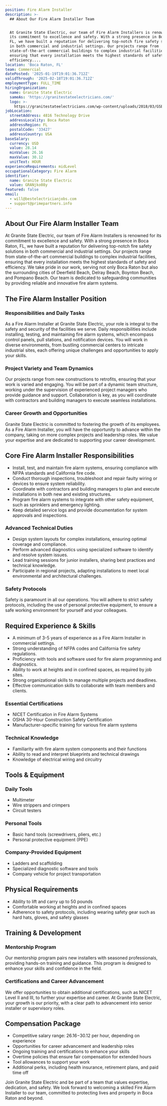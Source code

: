 ```yaml
---
position: Fire Alarm Installer
description: >-
  ## About Our Fire Alarm Installer Team


  At Granite State Electric, our team of Fire Alarm Installers is renowned for
  its commitment to excellence and safety. With a strong presence in Boca Raton,
  FL, we have built a reputation for delivering top-notch fire safety solutions
  in both commercial and industrial settings. Our projects range from
  state-of-the-art commercial buildings to complex industrial facilities,
  ensuring that every installation meets the highest standards of safety and
  efficiency....
location: 'Boca Raton, FL'
team: Commercial
datePosted: '2025-01-19T19:01:36.712Z'
validThrough: '2025-02-18T19:01:36.712Z'
employmentType: FULL_TIME
hiringOrganization:
  name: Granite State Electric
  sameAs: 'https://granitestateelectricians.com/'
  logo: >-
    https://granitestateelectricians.com/wp-content/uploads/2018/03/GSE-2c-Logo-4.jpg
jobLocation:
  streetAddress: 4816 Technology Drive
  addressLocality: Boca Raton
  addressRegion: FL
  postalCode: '33427'
  addressCountry: USA
baseSalary:
  currency: USD
  value: 28.14
  minValue: 26.16
  maxValue: 30.12
  unitText: HOUR
experienceRequirements: midLevel
occupationalCategory: Fire Alarm
identifier:
  name: Granite State Electric
  value: GRANjko08y
featured: false
email:
  - will@bestelectricianjobs.com
  - support@primepartners.info
---
```




## About Our Fire Alarm Installer Team

At Granite State Electric, our team of Fire Alarm Installers is renowned for its commitment to excellence and safety. With a strong presence in Boca Raton, FL, we have built a reputation for delivering top-notch fire safety solutions in both commercial and industrial settings. Our projects range from state-of-the-art commercial buildings to complex industrial facilities, ensuring that every installation meets the highest standards of safety and efficiency. We take pride in our work, serving not only Boca Raton but also the surrounding cities of Deerfield Beach, Delray Beach, Boynton Beach, and Pompano Beach. Our team is dedicated to safeguarding communities by providing reliable and innovative fire alarm systems.

## The Fire Alarm Installer Position

### Responsibilities and Daily Tasks

As a Fire Alarm Installer at Granite State Electric, your role is integral to the safety and security of the facilities we serve. Daily responsibilities include installing, testing, and maintaining fire alarm systems, which encompass control panels, pull stations, and notification devices. You will work in diverse environments, from bustling commercial centers to intricate industrial sites, each offering unique challenges and opportunities to apply your skills.

### Project Variety and Team Dynamics

Our projects range from new constructions to retrofits, ensuring that your work is varied and engaging. You will be part of a dynamic team structure, working under the supervision of experienced project managers who provide guidance and support. Collaboration is key, as you will coordinate with contractors and building managers to execute seamless installations. 

### Career Growth and Opportunities

Granite State Electric is committed to fostering the growth of its employees. As a Fire Alarm Installer, you will have the opportunity to advance within the company, taking on more complex projects and leadership roles. We value your expertise and are dedicated to supporting your career development.

## Core Fire Alarm Installer Responsibilities

- Install, test, and maintain fire alarm systems, ensuring compliance with NFPA standards and California fire code.
- Conduct thorough inspections, troubleshoot and repair faulty wiring or devices to ensure system reliability.
- Coordinate with contractors and building managers to plan and execute installations in both new and existing structures.
- Program fire alarm systems to integrate with other safety equipment, such as sprinklers and emergency lighting.
- Keep detailed service logs and provide documentation for system approvals and inspections.

### Advanced Technical Duties

- Design system layouts for complex installations, ensuring optimal coverage and compliance.
- Perform advanced diagnostics using specialized software to identify and resolve system issues.
- Lead training sessions for junior installers, sharing best practices and technical knowledge.
- Participate in regional projects, adapting installations to meet local environmental and architectural challenges.

### Safety Protocols

Safety is paramount in all our operations. You will adhere to strict safety protocols, including the use of personal protective equipment, to ensure a safe working environment for yourself and your colleagues.

## Required Experience & Skills

- A minimum of 3-5 years of experience as a Fire Alarm Installer in commercial settings.
- Strong understanding of NFPA codes and California fire safety regulations.
- Proficiency with tools and software used for fire alarm programming and diagnostics.
- Ability to work at heights and in confined spaces, as required by job sites.
- Strong organizational skills to manage multiple projects and deadlines.
- Effective communication skills to collaborate with team members and clients.

### Essential Certifications

- NICET Certification in Fire Alarm Systems
- OSHA 30-Hour Construction Safety Certification
- Manufacturer-specific training for various fire alarm systems

### Technical Knowledge

- Familiarity with fire alarm system components and their functions
- Ability to read and interpret blueprints and technical drawings
- Knowledge of electrical wiring and circuitry

## Tools & Equipment

### Daily Tools

- Multimeter
- Wire strippers and crimpers
- Circuit testers

### Personal Tools

- Basic hand tools (screwdrivers, pliers, etc.)
- Personal protective equipment (PPE)

### Company-Provided Equipment

- Ladders and scaffolding
- Specialized diagnostic software and tools
- Company vehicle for project transportation

## Physical Requirements

- Ability to lift and carry up to 50 pounds
- Comfortable working at heights and in confined spaces
- Adherence to safety protocols, including wearing safety gear such as hard hats, gloves, and safety glasses

## Training & Development

### Mentorship Program

Our mentorship program pairs new installers with seasoned professionals, providing hands-on training and guidance. This program is designed to enhance your skills and confidence in the field.

### Certifications and Career Advancement

We offer opportunities to obtain additional certifications, such as NICET Level II and III, to further your expertise and career. At Granite State Electric, your growth is our priority, with a clear path to advancement into senior installer or supervisory roles.

## Compensation Package

- Competitive salary range: $26.16-$30.12 per hour, depending on experience
- Opportunities for career advancement and leadership roles
- Ongoing training and certifications to enhance your skills
- Overtime policies that ensure fair compensation for extended hours
- Tool allowances to support your work
- Additional perks, including health insurance, retirement plans, and paid time off

Join Granite State Electric and be part of a team that values expertise, dedication, and safety. We look forward to welcoming a skilled Fire Alarm Installer to our team, committed to protecting lives and property in Boca Raton and beyond.